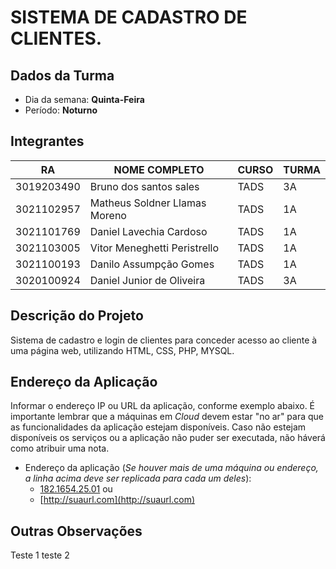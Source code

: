 # SISTEMA DE CADASTRO DE CLIENTES.

## Dados da Turma
* Dia da semana: **Quinta-Feira**
* Período: **Noturno**

## Integrantes
| RA         | 		NOME COMPLETO 		|CURSO 	| TURMA |
|------------|----------------------------------|-------|-------|
| 3019203490 | Bruno dos santos sales  		| TADS  | 3A    |
| 3021102957 | Matheus Soldner Llamas Moreno   	| TADS  | 1A    |
| 3021101769 | Daniel Lavechia Cardoso    	| TADS  | 1A    |
| 3021103005 | Vitor Meneghetti Peristrello	| TADS  | 1A    |
| 3021100193 | Danilo Assumpção Gomes		| TADS  | 1A 	|
| 3020100924 | Daniel Junior de Oliveira	| TADS	| 3A	|

## Descrição do Projeto
Sistema de cadastro e login de clientes para conceder acesso ao cliente à uma página web, utilizando HTML, CSS, PHP, MYSQL.

## Endereço da Aplicação
Informar o endereço IP ou URL da aplicação, conforme exemplo abaixo. É importante lembrar que a máquinas em *Cloud* devem estar "no ar" para que as funcionalidades da aplicação estejam disponíveis. Caso não estejam disponíveis os serviços ou a aplicação não puder ser executada, não háverá como atribuir uma nota.

* Endereço da aplicação (*Se houver mais de uma máquina ou endereço, a linha acima deve ser replicada para cada um deles*):
	+ [182.1654.25.01](http://www.182.1654.25.01/) ou
	+ [http://suaurl.com](http://suaurl.com)

## Outras Observações

Teste 1
teste 2
